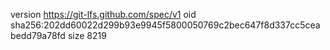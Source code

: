 version https://git-lfs.github.com/spec/v1
oid sha256:202dd60022d299b93e9945f5800050769c2bec647f8d337cc5ceabedd79a78fd
size 8219
